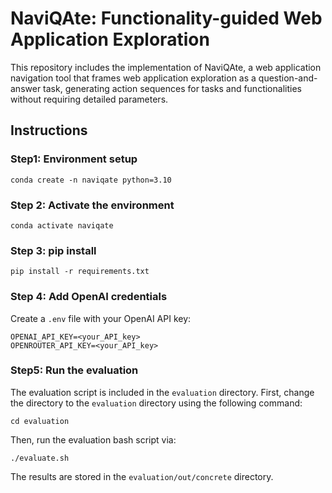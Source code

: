 # NaviQAte: Functionality-guided Web Application Exploration

This repository includes the implementation of NaviQAte, a web application navigation tool that frames web application exploration as a question-and-answer task, generating action sequences for tasks and functionalities without requiring detailed parameters.


## Instructions

### Step1: Environment setup
```
conda create -n naviqate python=3.10
```

### Step 2: Activate the environment
```
conda activate naviqate
```

### Step 3: pip install
```
pip install -r requirements.txt
```

### Step 4: Add OpenAI credentials
Create a `.env` file with your OpenAI API key:
```
OPENAI_API_KEY=<your_API_key>
OPENROUTER_API_KEY=<your_API_key>
```

### Step5: Run the evaluation
The evaluation script is included in the `evaluation` directory. First, change the directory to the `evaluation` directory using the following command:
```
cd evaluation
```
Then, run the evaluation bash script via:
```
./evaluate.sh
```
The results are stored in the `evaluation/out/concrete` directory.
